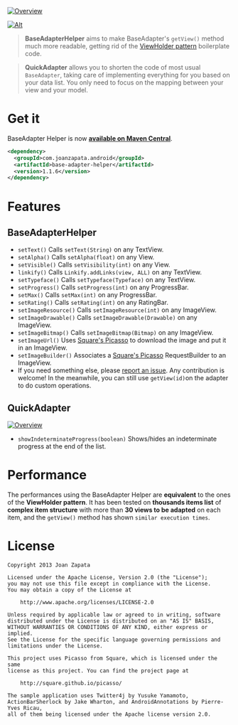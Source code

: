 [![Overview](https://raw.github.com/JoanZapata/base-adapter-helper/master/header.png)](https://github.com/JoanZapata/base-adapter-helper/blob/5465bea778f098a059390c441416c501e599cc10/base-adapter-helper-sample/src/main/java/com/joanzapata/android/twitter/TwitterActivity.java#L44-L57)

[![Alt](http://developer.android.com/images/brand/en_app_rgb_wo_45.png)](https://play.google.com/store/apps/details?id=com.joanzapata.android.twitter)

> **BaseAdapterHelper** aims to make BaseAdapter's ```getView()``` method much more readable, getting rid of the [ViewHolder pattern](http://www.jmanzano.es/blog/?p=166) boilerplate code.

> **QuickAdapter** allows you to shorten the code of most usual ```BaseAdapter```, taking care of implementing everything for you based on your data list. You only need to focus on the mapping between your view and your model.

# Get it

BaseAdapter Helper is now **[available on Maven Central](http://search.maven.org/remotecontent?filepath=com/joanzapata/android/base-adapter-helper/1.1.5/base-adapter-helper-1.1.6.jar)**.

```xml
<dependency>
  <groupId>com.joanzapata.android</groupId>
  <artifactId>base-adapter-helper</artifactId>
  <version>1.1.6</version>
</dependency>
```

# Features

## BaseAdapterHelper

* ```setText()``` Calls ```setText(String)``` on any TextView.
* ```setAlpha()``` Calls ```setAlpha(float)``` on any View.
* ```setVisible()``` Calls ```setVisibility(int)``` on any View.
* ```linkify()``` Calls ```Linkify.addLinks(view, ALL)``` on any TextView.
* ```setTypeface()``` Calls ```setTypeface(Typeface)``` on any TextView.
* ```setProgress()``` Calls ```setProgress(int)``` on any ProgressBar.
* ```setMax()``` Calls ```setMax(int)``` on any ProgressBar.
* ```setRating()``` Calls ```setRating(int)``` on any RatingBar.
* ```setImageResource()``` Calls ```setImageResource(int)``` on any ImageView.
* ```setImageDrawable()``` Calls ```setImageDrawable(Drawable)``` on any ImageView.
* ```setImageBitmap()``` Calls ```setImageBitmap(Bitmap)``` on any ImageView.
* ```setImageUrl()``` Uses [Square's Picasso](http://square.github.io/picasso/) to download the image and put it in an ImageView.
* ```setImageBuilder()``` Associates a [Square's Picasso](http://square.github.io/picasso/) RequestBuilder to an ImageView.
* If you need something else, please [report an issue](https://github.com/JoanZapata/base-adapter-helper/issues). Any contribution is welcome! In the meanwhile, you can still use ```getView(id)```on the adapter to do custom operations.

## QuickAdapter

[![Overview](https://raw.github.com/JoanZapata/base-adapter-helper/master/progress_sample.png)](https://github.com/JoanZapata/base-adapter-helper/blob/5465bea778f098a059390c441416c501e599cc10/base-adapter-helper-sample/src/main/java/com/joanzapata/android/twitter/TwitterActivity.java#L85)

* ```showIndeterminateProgress(boolean)``` Shows/hides an indeterminate progress at the end of the list.

# Performance

The performances using the BaseAdapter Helper are **equivalent** to the ones of the **ViewHolder pattern**.
It has been tested on **thousands items list** of **complex item structure** with more than **30 views to be adapted** on each item, and the ```getView()``` method has shown ```similar execution times```.

# License

```
Copyright 2013 Joan Zapata

Licensed under the Apache License, Version 2.0 (the "License");
you may not use this file except in compliance with the License.
You may obtain a copy of the License at

    http://www.apache.org/licenses/LICENSE-2.0

Unless required by applicable law or agreed to in writing, software
distributed under the License is distributed on an "AS IS" BASIS,
WITHOUT WARRANTIES OR CONDITIONS OF ANY KIND, either express or implied.
See the License for the specific language governing permissions and
limitations under the License.

This project uses Picasso from Square, which is licensed under the same
license as this project. You can find the project page at

    http://square.github.io/picasso/
    
The sample application uses Twitter4j by Yusuke Yamamoto, 
ActionBarSherlock by Jake Wharton, and AndroidAnnotations by Pierre-Yves Ricau, 
all of them being licensed under the Apache license version 2.0.
```
